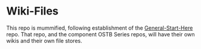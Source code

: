 # Wiki-Files
This repo is mummified, following establishment of the [General-Start-Here](https://github.com/OpenSourceTB/OSTB_General_Start_Here) repo. That repo, and the component OSTB Series repos, will have their own wikis and their own file stores.
